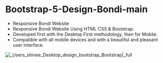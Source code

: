 # Bootstrap-5-Design-Bondi-main
* Responsive Bondi Website
* Responsive Bondi Website Using HTML CSS & Bootstrap.
* Developed first with the Desktop First methodology, then for Mobile.
* Compatible with all mobile devices and with a beautiful and pleasant user interface.


![_Users_shinee_Desktop_design_bootstrap_Bootstrap|_full](https://user-images.githubusercontent.com/88656413/160285055-71b4ec5c-8ea7-44eb-91e1-37034b740878.png)
